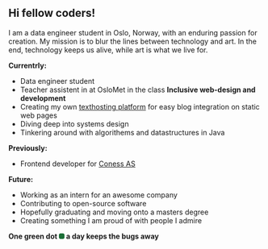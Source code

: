 ## Hi fellow coders!

I am a data engineer student in Oslo, Norway, with an enduring passion for creation. My mission is to blur the lines between technology and art. In the end, technology keeps us alive, while art is what we live for.

**Currentrly:**
* Data engineer student
* Teacher assistent in at OsloMet in the class **Inclusive web-design and development**
* Creating my own [texthosting platform](https://github.com/matssom/texthost.io) for easy blog integration on static web pages
* Diving deep into systems design
* Tinkering around with algorithems and datastructures in Java

**Previously:**
* Frontend developer for [Coness AS](https://coness.no/)

**Future:**
* Working as an intern for an awesome company
* Contributing to open-source software 
* Hopefully graduating and moving onto a masters degree
* Creating something I am proud of with people I admire

**One green dot ![image](./green.png) a day keeps the bugs away**

